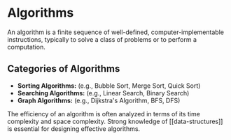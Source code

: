 # Algorithms

An algorithm is a finite sequence of well-defined, computer-implementable instructions, typically to solve a class of problems or to perform a computation.

## Categories of Algorithms

- **Sorting Algorithms:** (e.g., Bubble Sort, Merge Sort, Quick Sort)
- **Searching Algorithms:** (e.g., Linear Search, Binary Search)
- **Graph Algorithms:** (e.g., Dijkstra's Algorithm, BFS, DFS)

The efficiency of an algorithm is often analyzed in terms of its time complexity and space complexity. Strong knowledge of [[data-structures]] is essential for designing effective algorithms.
